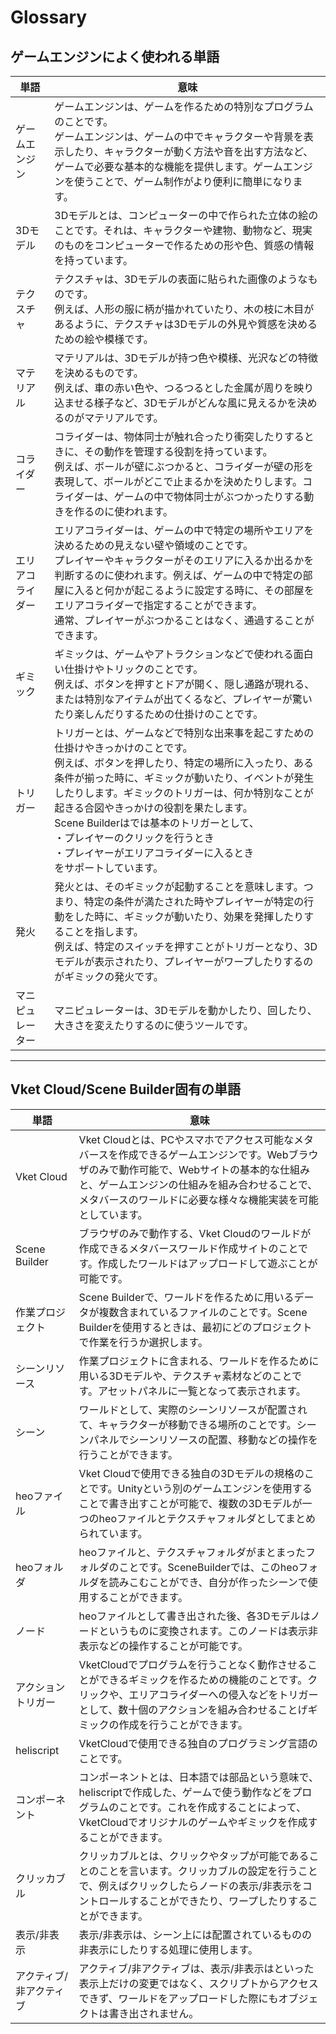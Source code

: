 # Glossary

## ゲームエンジンによく使われる単語

| 単語 | 意味 |
|----|----|
| ゲームエンジン | ゲームエンジンは、ゲームを作るための特別なプログラムのことです。<br>ゲームエンジンは、ゲームの中でキャラクターや背景を表示したり、キャラクターが動く方法や音を出す方法など、ゲームで必要な基本的な機能を提供します。ゲームエンジンを使うことで、ゲーム制作がより便利に簡単になります。 |
| 3Dモデル | 3Dモデルとは、コンピューターの中で作られた立体の絵のことです。それは、キャラクターや建物、動物など、現実のものをコンピューターで作るための形や色、質感の情報を持っています。 |
| テクスチャ | テクスチャは、3Dモデルの表面に貼られた画像のようなものです。<br>例えば、人形の服に柄が描かれていたり、木の枝に木目があるように、テクスチャは3Dモデルの外見や質感を決めるための絵や模様です。|
| マテリアル | マテリアルは、3Dモデルが持つ色や模様、光沢などの特徴を決めるものです。<br>例えば、車の赤い色や、つるつるとした金属が周りを映り込ませる様子など、3Dモデルがどんな風に見えるかを決めるのがマテリアルです。|
| コライダー | コライダーは、物体同士が触れ合ったり衝突したりするときに、その動作を管理する役割を持っています。<br>例えば、ボールが壁にぶつかると、コライダーが壁の形を表現して、ボールがどこで止まるかを決めたりします。コライダーは、ゲームの中で物体同士がぶつかったりする動きを作るのに使われます。 |
| エリアコライダー | エリアコライダーは、ゲームの中で特定の場所やエリアを決めるための見えない壁や領域のことです。<br>プレイヤーやキャラクターがそのエリアに入るか出るかを判断するのに使われます。例えば、ゲームの中で特定の部屋に入ると何かが起こるように設定する時に、その部屋をエリアコライダーで指定することができます。<br>通常、プレイヤーがぶつかることはなく、通過することができます。 |
| ギミック | ギミックは、ゲームやアトラクションなどで使われる面白い仕掛けやトリックのことです。<br>例えば、ボタンを押すとドアが開く、隠し通路が現れる、または特別なアイテムが出てくるなど、プレイヤーが驚いたり楽しんだりするための仕掛けのことです。 |
| トリガー | トリガーとは、ゲームなどで特別な出来事を起こすための仕掛けやきっかけのことです。<br>例えば、ボタンを押したり、特定の場所に入ったり、ある条件が揃った時に、ギミックが動いたり、イベントが発生したりします。ギミックのトリガーは、何か特別なことが起きる合図やきっかけの役割を果たします。<br>Scene Builderはでは基本のトリガーとして、 <br> ・プレイヤーのクリックを行うとき <br> ・プレイヤーがエリアコライダーに入るとき <br> をサポートしています。 |
| 発火 | 発火とは、そのギミックが起動することを意味します。つまり、特定の条件が満たされた時やプレイヤーが特定の行動をした時に、ギミックが動いたり、効果を発揮したりすることを指します。<br> 例えば、特定のスイッチを押すことがトリガーとなり、3Dモデルが表示されたり、プレイヤーがワープしたりするのがギミックの発火です。 |
| マニピュレーター | マニピュレーターは、3Dモデルを動かしたり、回したり、大きさを変えたりするのに使うツールです。 |

---

## Vket Cloud/Scene Builder固有の単語

| 単語 | 意味 |
|----|----|
| Vket Cloud | Vket Cloudとは、PCやスマホでアクセス可能なメタバースを作成できるゲームエンジンです。Webブラウザのみで動作可能で、Webサイトの基本的な仕組みと、ゲームエンジンの仕組みを組み合わせることで、メタバースのワールドに必要な様々な機能実装を可能としています。 |
| Scene Builder | ブラウザのみで動作する、Vket Cloudのワールドが作成できるメタバースワールド作成サイトのことです。作成したワールドはアップロードして遊ぶことが可能です。 |
| 作業プロジェクト | Scene Builderで、ワールドを作るために用いるデータが複数含まれているファイルのことです。Scene Builderを使用するときは、最初にどのプロジェクトで作業を行うか選択します。 |
| シーンリソース | 作業プロジェクトに含まれる、ワールドを作るために用いる3Dモデルや、テクスチャ素材などのことです。アセットパネルに一覧となって表示されます。 |
| シーン | ワールドとして、実際のシーンリソースが配置されて、キャラクターが移動できる場所のことです。シーンパネルでシーンリソースの配置、移動などの操作を行うことができます。 |
| heoファイル | Vket Cloudで使用できる独自の3Dモデルの規格のことです。Unityという別のゲームエンジンを使用することで書き出すことが可能で、複数の3Dモデルが一つのheoファイルとテクスチャフォルダとしてまとめられています。 |
| heoフォルダ | heoファイルと、テクスチャフォルダがまとまったフォルダのことです。SceneBuilderでは、このheoフォルダを読みこむことができ、自分が作ったシーンで使用することができます。 |
| ノード | heoファイルとして書き出された後、各3Dモデルはノードというものに変換されます。このノードは表示非表示などの操作することが可能です。 |
| アクショントリガー | VketCloudでプログラムを行うことなく動作させることができるギミックを作るための機能のことです。クリックや、エリアコライダーへの侵入などをトリガーとして、数十個のアクションを組み合わせることげギミックの作成を行うことができます。 |
| heliscript | VketCloudで使用できる独自のプログラミング言語のことです。 |
| コンポーネント | コンポーネントとは、日本語では部品という意味で、heliscriptで作成した、ゲームで使う動作などをプログラムのことです。これを作成することによって、VketCloudでオリジナルのゲームやギミックを作成することができます。 |
| クリッカブル | クリッカブルとは、クリックやタップが可能であることのことを言います。クリッカブルの設定を行うことで、例えばクリックしたらノードの表示/非表示をコントロールすることができたり、ワープしたりすることができます。 |
| 表示/非表示 | 表示/非表示は、シーン上には配置されているものの非表示にしたりする処理に使用します。 |
| アクティブ/非アクティブ | アクティブ/非アクティブは、表示/非表示はといった表示上だけの変更ではなく、スクリプトからアクセスできず、ワールドをアップロードした際にもオブジェクトは書き出されません。 |
